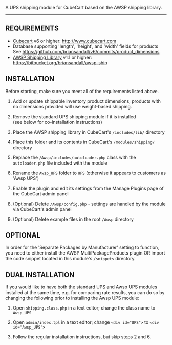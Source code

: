 A UPS shipping module for CubeCart based on the AWSP shipping library.

---

## REQUIREMENTS
* [Cubecart](http://www.cubecart.com) v6 or higher: http://www.cubecart.com
* Database supporting 'length', 'height', and 'width' fields for products  
	See https://github.com/briansandall/v6/commits/product_dimensions
* [AWSP Shipping Library](https://bitbucket.org/briansandall/awsp-ship) v1.1 or higher:  https://bitbucket.org/briansandall/awsp-ship

## INSTALLATION
Before starting, make sure you meet all of the requirements listed above.

1. Add or update shippable inventory product dimensions; products with no dimensions provided will use weight-based shipping.

2. Remove the standard UPS shipping module if it is installed  
	(see below for co-installation instructions)

3. Place the AWSP shipping library in CubeCart's `/includes/lib/` directory

4. Place this folder and its contents in CubeCart's `/modules/shipping/` directory

5. Replace the `/Awsp/includes/autoloader.php` class with the `autoloader.php` file included with the module

6. Rename the `Awsp_UPS` folder to `UPS` (otherwise it appears to customers as 'Awsp UPS')

7. Enable the plugin and edit its settings from the Manage Plugins page of the CubeCart admin panel

8. (Optional) Delete `/Awsp/config.php` - settings are handled by the module via CubeCart's admin panel

9. (Optional) Delete example files in the root `/Awsp` directory

## OPTIONAL

In order for the 'Separate Packages by Manufacturer' setting to function, you need to
either install the AWSP MultiPackageProducts plugin OR import the code snippet located
in this module's `/snippets` directory.

## DUAL INSTALLATION
If you would like to have both the standard UPS and Awsp UPS modules installed at the
same time, e.g. for comparing rate results, you can do so by changing the following
prior to installing the Awsp UPS module:

1. Open `shipping.class.php` in a text editor; change the class name to `Awsp_UPS`

2. Open `admin/index.tpl` in a text editor; change `<div id="UPS">` to `<div id="Awsp_UPS">`

3. Follow the regular installation instructions, but skip steps 2 and 6.
